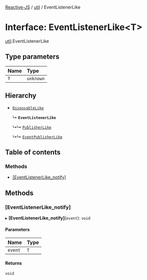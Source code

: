 [Reactive-JS](../README.md) / [util](../modules/util.md) / EventListenerLike

# Interface: EventListenerLike<T\>

[util](../modules/util.md).EventListenerLike

## Type parameters

| Name | Type |
| :------ | :------ |
| `T` | `unknown` |

## Hierarchy

- [`DisposableLike`](util.DisposableLike.md)

  ↳ **`EventListenerLike`**

  ↳↳ [`PublisherLike`](rx.PublisherLike.md)

  ↳↳ [`EventPublisherLike`](util.EventPublisherLike.md)

## Table of contents

### Methods

- [[EventListenerLike\_notify]](util.EventListenerLike.md#[eventlistenerlike_notify])

## Methods

### [EventListenerLike\_notify]

▸ **[EventListenerLike_notify]**(`event`): `void`

#### Parameters

| Name | Type |
| :------ | :------ |
| `event` | `T` |

#### Returns

`void`
